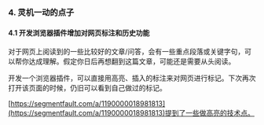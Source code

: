 

### 4. 灵机一动的点子

#### 4.1 开发浏览器插件增加对网页标注和历史功能

对于网页上阅读到的一些比较好的文章/问答，会有一些重点段落或关键字句，可以帮你达成理解。假定你日后再想翻到这篇文章，可能还是需要从头阅读。

开发一个浏览器插件，可以直接用高亮、插入的标注来对网页进行标记。下次再次打开该页面的时候，仍旧可以看到自己做过的标记。


[https://segmentfault.com/a/1190000018981813](https://segmentfault.com/a/1190000018981813)提到了一些做高亮的技术点。

